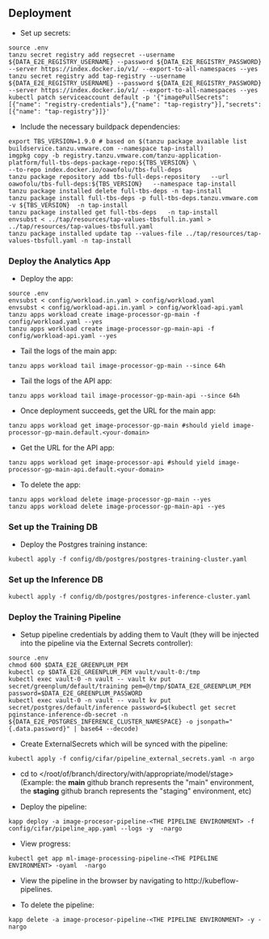 ## Deployment

* Set up secrets:
```
source .env
tanzu secret registry add regsecret --username ${DATA_E2E_REGISTRY_USERNAME} --password ${DATA_E2E_REGISTRY_PASSWORD} --server https://index.docker.io/v1/ --export-to-all-namespaces --yes  
tanzu secret registry add tap-registry --username ${DATA_E2E_REGISTRY_USERNAME} --password ${DATA_E2E_REGISTRY_PASSWORD} --server https://index.docker.io/v1/ --export-to-all-namespaces --yes
kubectl patch serviceaccount default -p '{"imagePullSecrets": [{"name": "registry-credentials"},{"name": "tap-registry"}],"secrets":[{"name": "tap-registry"}]}'
```

* Include the necessary buildpack dependencies:
```
export TBS_VERSION=1.9.0 # based on $(tanzu package available list buildservice.tanzu.vmware.com --namespace tap-install)
imgpkg copy -b registry.tanzu.vmware.com/tanzu-application-platform/full-tbs-deps-package-repo:${TBS_VERSION} \
--to-repo index.docker.io/oawofolu/tbs-full-deps
tanzu package repository add tbs-full-deps-repository   --url oawofolu/tbs-full-deps:${TBS_VERSION}   --namespace tap-install
tanzu package installed delete full-tbs-deps -n tap-install
tanzu package install full-tbs-deps -p full-tbs-deps.tanzu.vmware.com -v ${TBS_VERSION}  -n tap-install
tanzu package installed get full-tbs-deps   -n tap-install
envsubst < ../tap/resources/tap-values-tbsfull.in.yaml > ../tap/resources/tap-values-tbsfull.yaml
tanzu package installed update tap --values-file ../tap/resources/tap-values-tbsfull.yaml -n tap-install
```

### Deploy the Analytics App

* Deploy the app:
```
source .env
envsubst < config/workload.in.yaml > config/workload.yaml
envsubst < config/workload-api.in.yaml > config/workload-api.yaml
tanzu apps workload create image-processor-gp-main -f config/workload.yaml --yes
tanzu apps workload create image-processor-gp-main-api -f config/workload-api.yaml --yes
```

* Tail the logs of the main app:
```
tanzu apps workload tail image-processor-gp-main --since 64h
```

* Tail the logs of the API app:
```
tanzu apps workload tail image-processor-gp-main-api --since 64h
```

* Once deployment succeeds, get the URL for the main app:
```
tanzu apps workload get image-processor-gp-main #should yield image-processor-gp-main.default.<your-domain>
```

* Get the URL for the API app:
```
tanzu apps workload get image-processor-api #should yield image-processor-gp-main-api.default.<your-domain>
```

* To delete the app:
```
tanzu apps workload delete image-processor-gp-main --yes
tanzu apps workload delete image-processor-gp-main-api --yes
```

### Set up the Training DB
* Deploy the Postgres training instance:
```
kubectl apply -f config/db/postgres/postgres-training-cluster.yaml
```

### Set up the Inference DB
```
kubectl apply -f config/db/postgres/postgres-inference-cluster.yaml
```

### Deploy the Training Pipeline
* Setup pipeline credentials by adding them to Vault (they will be injected into the pipeline via the External Secrets controller):
```
source .env
chmod 600 $DATA_E2E_GREENPLUM_PEM
kubectl cp $DATA_E2E_GREENPLUM_PEM vault/vault-0:/tmp
kubectl exec vault-0 -n vault -- vault kv put secret/greenplum/default/training pem=@/tmp/$DATA_E2E_GREENPLUM_PEM password=$DATA_E2E_GREENPLUM_PASSWORD
kubectl exec vault-0 -n vault -- vault kv put secret/postgres/default/inference password=$(kubectl get secret pginstance-inference-db-secret -n ${DATA_E2E_POSTGRES_INFERENCE_CLUSTER_NAMESPACE} -o jsonpath="{.data.password}" | base64 --decode)
```

* Create ExternalSecrets which will be synced with the pipeline:
```
kubectl apply -f config/cifar/pipeline_external_secrets.yaml -n argo
```

* cd to </root/of/branch/directory/with/appropriate/model/stage> 
(Example: the **main** github branch represents the "main" environment, the **staging** github branch represents the "staging" environment, etc)

* Deploy the pipeline:
```
kapp deploy -a image-procesor-pipeline-<THE PIPELINE ENVIRONMENT> -f config/cifar/pipeline_app.yaml --logs -y  -nargo
```

* View progress:
```
kubectl get app ml-image-processing-pipeline-<THE PIPELINE ENVIRONMENT> -oyaml  -nargo
```

* View the pipeline in the browser by navigating to http://kubeflow-pipelines.<your-domain-name>

* To delete the pipeline:
```
kapp delete -a image-procesor-pipeline-<THE PIPELINE ENVIRONMENT> -y -nargo
```
